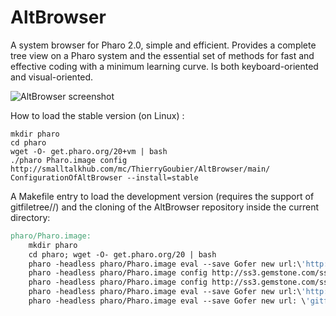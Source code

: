 AltBrowser
==========

A system browser for Pharo 2.0, simple and efficient. Provides a complete tree view on a Pharo system and the essential set of methods for fast and effective coding with a minimum learning curve. Is both keyboard-oriented and visual-oriented.

![AltBrowser screenshot](https://github.com/ThierryGoubier/AltBrowser/blob/master/Documentation/Screenshot.png)

How to load the stable version (on Linux) :

	mkdir pharo
	cd pharo
	wget -O- get.pharo.org/20+vm | bash
	./pharo Pharo.image config http://smalltalkhub.com/mc/ThierryGoubier/AltBrowser/main/ ConfigurationOfAltBrowser --install=stable
	
A Makefile entry to load the development version (requires the support of gitfiletree//) and the cloning of the AltBrowser repository inside the current
directory:

```Makefile
pharo/Pharo.image:
	mkdir pharo
	cd pharo; wget -O- get.pharo.org/20 | bash
	pharo -headless pharo/Pharo.image eval --save Gofer new url:\'http://ss3.gemstone.com/ss/PharoInbox\'\; package: \'SLICE-Issue-11102-FileSystemError-Path--root\'\; package: \'SLICE-Issue-11535-RBBrowserEnvironment-packages-method-is-too-broad\'\; package: \'SLICE-Issue-11217-backport-20-No-timestamp-in-MCMethodDefinition\'\; load. \(MCWorkingCopy allManagers select: [ :e \| e packageName beginsWith: \'SLICE\' ]\) do: [ :e \| e unregister ]
	pharo -headless pharo/Pharo.image config http://ss3.gemstone.com/ss/MetaRepoForPharo20 ConfigurationOfOSProcess --install=stable
	pharo -headless pharo/Pharo.image config http://ss3.gemstone.com/ss/FileTree ConfigurationOfFileTree --install=stable
	pharo -headless pharo/Pharo.image eval --save Gofer new url:\'http://smalltalkhub.com/mc/ThierryGoubier/MonticelloFileTree-Git/main\'\; package: \'MonticelloFileTree-Git\'\; load
	pharo -headless pharo/Pharo.image eval --save Gofer new url: \'gitfiletree://`pwd`/AltBrowser/\'\; package: \'Alt-Browser\'\; load
```

